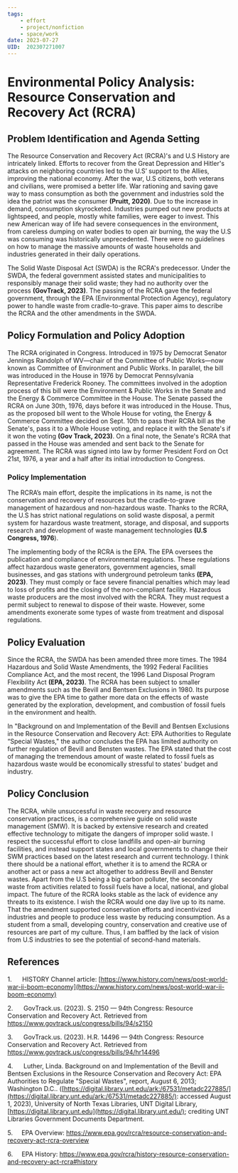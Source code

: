 ```yaml
---
tags: 
	- effort
	- project/nonfiction
	- space/work
date: 2023-07-27
UID:  202307271007
---
```


# Environmental Policy Analysis: Resource Conservation and Recovery Act (RCRA)

## Problem Identification and Agenda Setting

The Resource Conservation and Recovery Act (RCRA)'s and U.S History are intricately linked. Efforts to recover from the Great Depression and Hitler's attacks on neighboring countries led to the U.S’ support to the Allies, improving the national economy. After the war, U.S citizens, both veterans and civilians, were promised a better life. War rationing and saving gave way to mass consumption as both the government and industries sold the idea the patriot was the consumer **(Pruitt, 2020)**. Due to the increase in demand, consumption skyrocketed. Industries pumped out new products at lightspeed, and people, mostly white families, were eager to invest. This new American way of life had severe consequences in the environment, from careless dumping on water bodies to open air burning, the way the U.S was consuming was historically unprecedented. There were no guidelines on how to manage the massive amounts of waste households and industries generated in their daily operations.

The Solid Waste Disposal Act (SWDA) is the RCRA's predecessor. Under the SWDA, the federal government assisted states and municipalities to responsibly manage their solid waste; they had no authority over the process **(GovTrack, 2023)**. The passing of the RCRA gave the federal government, through the EPA (Environmental Protection Agency), regulatory power to handle waste from cradle-to-grave. This paper aims to describe the RCRA and the other amendments in the SWDA.

## Policy Formulation and Policy Adoption

The RCRA originated in Congress. Introduced in 1975 by Democrat Senator Jennings Randolph of WV—chair of the Committee of Public Works—now known as Committee of Environment and Public Works. In parallel, the bill was introduced in the House in 1976 by Democrat Pennsylvania Representative Frederick Rooney. The committees involved in the adoption process of this bill were the Environment & Public Works in the Senate and the Energy & Commerce Committee in the House. The Senate passed the RCRA on June 30th, 1976, days before it was introduced in the House. Thus, as the proposed bill went to the Whole House for voting, the Energy & Commerce Committee decided on Sept. 10th to pass their RCRA bill as the Senate's, pass it to a Whole House voting, and replace it with the Senate's if it won the voting **(Gov Track, 2023)**. On a final note, the Senate's RCRA that passed in the House was amended and sent back to the Senate for agreement. The RCRA was signed into law by former President Ford on Oct 21st, 1976, a year and a half after its initial introduction to Congress.

### Policy Implementation

The RCRA’s main effort, despite the implications in its name, is not the conservation and recovery of resources but the cradle-to-grave management of hazardous and non-hazardous waste. Thanks to the RCRA, the U.S has strict national regulations on solid waste disposal, a permit system for hazardous waste treatment, storage, and disposal, and supports research and development of waste management technologies **(U.S Congress, 1976**).

The implementing body of the RCRA is the EPA. The EPA oversees the publication and compliance of environmental regulations. These regulations affect hazardous waste generators, government agencies, small businesses, and gas stations with underground petroleum tanks **(EPA, 2023)**. They must comply or face severe financial penalties which may lead to loss of profits and the closing of the non-compliant facility. Hazardous waste producers are the most involved with the RCRA. They must request a permit subject to renewal to dispose of their waste. However, some amendments exonerate some types of waste from treatment and disposal regulations.

## Policy Evaluation

Since the RCRA, the SWDA has been amended three more times. The 1984 Hazardous and Solid Waste Amendments, the 1992 Federal Facilities Compliance Act, and the most recent, the 1996 Land Disposal Program Flexibility Act **(EPA, 2023)**. The RCRA has been subject to smaller amendments such as the Bevill and Bentsen Exclusions in 1980. Its purpose was to give the EPA time to gather more data on the effects of waste generated by the exploration, development, and combustion of fossil fuels in the environment and health.

In "Background on and Implementation of the Bevill and Bentsen Exclusions in the Resource Conservation and Recovery Act: EPA Authorities to Regulate “Special Wastes," the author concludes the EPA has limited authority on further regulation of Bevill and Bensten wastes. The EPA stated that the cost of managing the tremendous amount of waste related to fossil fuels as hazardous waste would be economically stressful to states' budget and industry.

## Policy Conclusion

The RCRA, while unsuccessful in waste recovery and resource conservation practices, is a comprehensive guide on solid waste management (SMW). It is backed by extensive research and created effective technology to mitigate the dangers of improper solid waste. I respect the successful effort to close landfills and open-air burning facilities, and instead support states and local governments to change their SWM practices based on the latest research and current technology. I think there should be a national effort, whether it is to amend the RCRA or another act or pass a new act altogether to address Bevill and Benster wastes. Apart from the U.S being a big carbon polluter, the secondary waste from activities related to fossil fuels have a local, national, and global impact. The future of the RCRA looks stable as the lack of evidence any threats to its existence. I wish the RCRA would one day live up to its name. That the amendment supported conservation efforts and incentivized industries and people to produce less waste by reducing consumption. As a student from a small, developing country, conservation and creative use of resources are part of my culture. Thus, I am baffled by the lack of vision from U.S industries to see the potential of second-hand materials.

## References

1.      HISTORY Channel article: [https://www.history.com/news/post-world-war-ii-boom-economy](https://www.history.com/news/post-world-war-ii-boom-economy)

2.      GovTrack.us. (2023). S. 2150 — 94th Congress: Resource Conservation and Recovery Act. Retrieved from https://www.govtrack.us/congress/bills/94/s2150

3.      GovTrack.us. (2023). H.R. 14496 — 94th Congress: Resource Conservation and Recovery Act. Retrieved from https://www.govtrack.us/congress/bills/94/hr14496

4.      Luther, Linda. Background on and Implementation of the Bevill and Bentsen Exclusions in the Resource Conservation and Recovery Act: EPA Authorities to Regulate "Special Wastes", report, August 6, 2013; Washington D.C.. ([https://digital.library.unt.edu/ark:/67531/metadc227885/](https://digital.library.unt.edu/ark:/67531/metadc227885/): accessed August 1, 2023), University of North Texas Libraries, UNT Digital Library, [https://digital.library.unt.edu](https://digital.library.unt.edu/); crediting UNT Libraries Government Documents Department.

5.     EPA Overview: https://www.epa.gov/rcra/resource-conservation-and-recovery-act-rcra-overview

6.     EPA History: https://www.epa.gov/rcra/history-resource-conservation-and-recovery-act-rcra#history